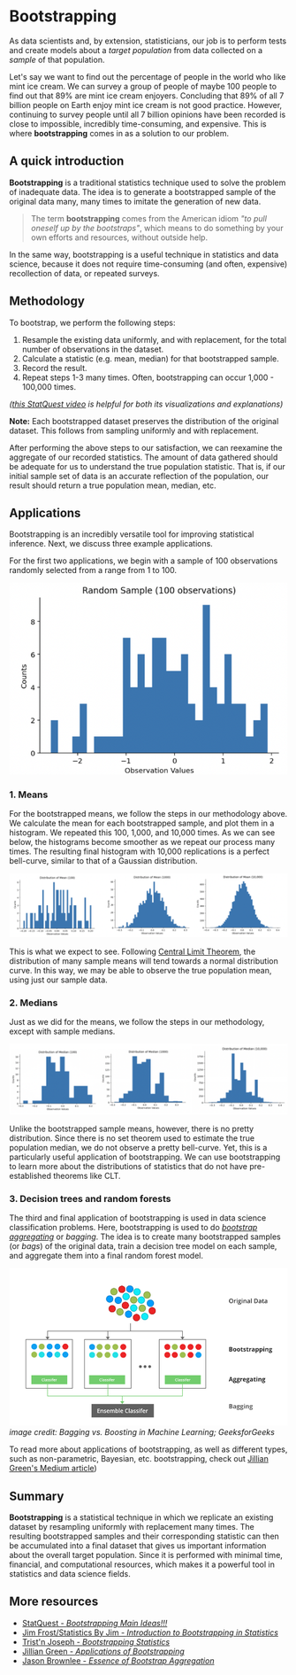# Bootstrapping

As data scientists and, by extension, statisticians, our job is to perform tests and create models about a *target population* from data collected on a *sample* of that population. 

Let's say we want to find out the percentage of people in the world who like mint ice cream. We can survey a group of people of maybe 100 people to find out that 89% are mint ice cream enjoyers. Concluding that 89% of all 7 billion people on Earth enjoy mint ice cream is not good practice. However, continuing to survey people until all 7 billion opinions have been recorded is close to impossible, incredibly time-consuming, and expensive. This is where **bootstrapping**  comes in as a solution to our problem. 

## A quick introduction

**Bootstrapping** is a traditional statistics technique used to solve the problem of inadequate data. The idea is to generate a bootstrapped sample of the original data many, many times to imitate the generation of new data. 

> The term **bootstrapping** comes from the American idiom *"to pull oneself up by the bootstraps"*, which means to do something by your own efforts and resources, without outside help. 

In the same way, bootstrapping is a useful technique in statistics and data science, because it does not require time-consuming (and often, expensive) recollection of data, or repeated surveys. 

## Methodology
To bootstrap, we perform the following steps: 

1. Resample the existing data uniformly, and with replacement, for the total number of observations in the dataset.
2. Calculate a statistic (e.g. mean, median) for that bootstrapped sample. 
3. Record the result.
4. Repeat steps 1-3 many times. Often, bootstrapping can occur 1,000 - 100,000 times.

*([this StatQuest video](https://www.youtube.com/watch?v=Xz0x-8-cgaQ&ab_channel=StatQuestwithJoshStarmer) is helpful for both its visualizations and explanations)*

**Note:** Each bootstrapped dataset preserves the distribution of the original dataset. This follows from sampling uniformly and with replacement.

After performing the above steps to our satisfaction, we can reexamine the aggregate of our recorded statistics. The amount of data gathered should be adequate for us to understand the true population statistic. That is, if our initial sample set of data is an accurate reflection of the population, our result should return a true population mean, median, etc.

## Applications

Bootstrapping is an incredibly versatile tool for improving statistical inference. Next, we discuss three example applications. 

For the first two applications, we begin with a sample of 100 observations randomly selected from a range from 1 to 100. 

![Image of the initial dataset with 100 randomly selected observations](random.png)

### 1. Means

For the bootstrapped means, we follow the steps in our methodology above. We calculate the mean for each bootstrapped sample, and plot them in a histogram. We repeated this 100, 1,000, and 10,000 times. As we can see below, the histograms become smoother as we repeat our process many times. The resulting final histogram with 10,000 replications is a perfect bell-curve, similar to that of a Gaussian distribution.

![Image of bootstrapped means](means.png)

This is what we expect to see. Following [Central Limit Theorem](https://en.wikipedia.org/wiki/Central_limit_theorem), the distribution of many sample means will tend towards a normal distribution curve. In this way, we may be able to observe the true population mean, using just our sample data.

### 2. Medians

Just as we did for the means, we follow the steps in our methodology, except with sample medians. 

![Image of bootstrapped medians](medians.png)

Unlike the bootstrapped sample means, however, there is no pretty distribution. Since there is no set theorem used to estimate the true population median, we do not observe a pretty bell-curve. Yet, this is a particularly useful application of bootstrapping. We can use bootstrapping to learn more about the distributions of statistics that do not have pre-established theorems like CLT. 

### 3. Decision trees and random forests

The third and final application of bootstrapping is used in data science classification problems. Here, bootstrapping is used to do [*bootstrap aggregating*](https://machinelearningmastery.com/essence-of-bootstrap-aggregation-ensembles/) or *bagging*. The idea is to create many bootstrapped samples (or *bags*) of the original data, train a decision tree model on each sample, and aggregate them into a final random forest model. 

![Bagging](bagging.png)
*image credit: Bagging vs. Boosting in Machine Learning; GeeksforGeeks* 

To read more about applications of bootstrapping, as well as different types, such as non-parametric, Bayesian, etc. bootstrapping, check out [Jillian Green's Medium article](https://jillian-green.medium.com/applications-of-bootstrapping-8240da9df6d7))

## Summary
**Bootstrapping** is a statistical technique in which we replicate an existing dataset by resampling uniformly with replacement many times. The resulting bootstrapped samples and their corresponding statistic can then be accumulated into a final dataset that gives us important information about the overall target population. Since it is performed with minimal time, financial, and computational resources, which makes it a powerful tool in statistics and data science fields.

## More resources
* [StatQuest - *Bootstrapping Main Ideas!!!*](https://www.youtube.com/watch?v=Xz0x-8-cgaQ&ab_channel=StatQuestwithJoshStarmer)
* [Jim Frost/Statistics By Jim - *Introduction to Bootstrapping in Statistics*](https://statisticsbyjim.com/hypothesis-testing/bootstrapping/)
* [Trist'n Joseph - *Bootstrapping Statistics*](https://towardsdatascience.com/bootstrapping-statistics-what-it-is-and-why-its-used-e2fa29577307)
* [Jillian Green - *Applications of Bootstrapping*](https://jillian-green.medium.com/applications-of-bootstrapping-8240da9df6d7)
* [Jason Brownlee - *Essence of Bootstrap Aggregation*](https://machinelearningmastery.com/essence-of-bootstrap-aggregation-ensembles/)

